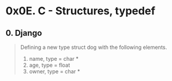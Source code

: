 # 0x0E. C - Structures, typedef #

## 0. Django ##

> Defining a new type struct dog with the following elements.
> 1. name, type = char *
> 2. age, type = float
> 3. owner, type = char *

